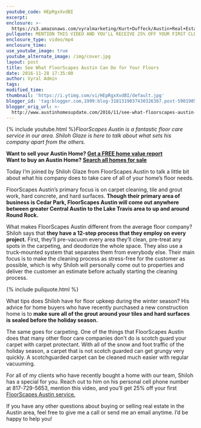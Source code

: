 ```yaml
---
youtube_code: HEpRgxXvdBI
excerpt:
enclosure: >-
  https://s3.amazonaws.com/vyralmarketing/Kurt+Duffeck/Austin+Real+Estate+Agent-+Have+you+heard+of+FloorScapes+Austin%253F.mp4
pullquote: MENTION THIS VIDEO AND YOU’LL RECEIVE 25% OFF YOUR FIRST CLEANING!
enclosure_type: video/mp4
enclosure_time:
use_youtube_image: true
youtube_alternate_image: /img/cover.jpg
layout: post
title: See What FloorScapes Austin Can Do for Your Floors
date: 2016-11-28 17:35:00
author: Vyral Admin
tags:
modified_time:
thumbnail: 'https://i.ytimg.com/vi/HEpRgxXvdBI/default.jpg'
blogger_id: 'tag:blogger.com,1999:blog-3181319037430326367.post-5901905537100165090'
blogger_orig_url: >-
  http://www.austinhomesupdate.com/2016/11/see-what-floorscapes-austin-can-do-for.html
---
```



{% include youtube.html %}*FloorScapes Austin is a fantastic floor care service in our area. Shiloh Glaze is here to talk about what sets his company apart from the others.*

**Want to sell your Austin Home? [Get a FREE home value report](http://kurtduffeck.aus.exprealty.com/sell.php)
<br>Want to buy an Austin Home? [Search all homes for sale](http://kurtduffeck.aus.exprealty.com/index.php?keya=22006#29.882772534925905,-98.2386540771484,30.706861020926652,-97.42154592285152--)**

Today I’m joined by Shiloh Glaze from FloorScapes Austin to talk a little bit about what his company does to take care of all of your home’s floor needs.

FloorScapes Austin’s primary focus is on carpet cleaning, tile and grout work, hard concrete, and hard surfaces. **Though their primary area of business is Cedar Park, FloorScapes Austin will come out anywhere between greater Central Austin to the Lake Travis area to up and around Round Rock.**

What makes FloorScapes Austin different from the average floor company? Shiloh says that **they have a 12-step process that they employ on every project.** First, they’ll pre-vacuum every area they’ll clean, pre-treat any spots in the carpeting, and deodorize the whole space. They also use a truck-mounted system that separates them from everybody else. Their main focus is to make the cleaning process as stress-free for the customer as possible, which is why Shiloh will personally come out to properties and deliver the customer an estimate before actually starting the cleaning process.

{% include pullquote.html %}

What tips does Shiloh have for floor upkeep during the winter season? His advice for home buyers who have recently purchased a new construction home is to **make sure all of the grout around your tiles and hard surfaces is sealed before the holiday season.**

The same goes for carpeting. One of the things that FloorScapes Austin does that many other floor care companies don’t do is scotch guard your carpet with carpet protectant. With all of the snow and foot traffic of the holiday season, a carpet that is not scotch guarded can get grungy very quickly. A scotchguarded carpet can be cleaned much easier with regular vacuuming.

For all of my clients who have recently bought a home with our team, Shiloh has a special for you. Reach out to him on his personal cell phone number at 817-729-5653, mention this video, and you’ll get 25% off your first [FloorScapes Austin service.](http://floorscapesaustin.com/)

If you have any other questions about buying or selling real estate in the Austin area, feel free to give me a call or send me an email anytime. I’d be happy to help you!
